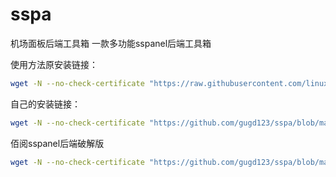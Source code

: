 # sspa
机场面板后端工具箱
一款多功能sspanel后端工具箱

使用方法原安装链接：
```bash
wget -N --no-check-certificate "https://raw.githubusercontent.com/linux-terminal/node-tool/master/node.sh" && bash node.sh
```
自己的安装链接：
```bash
wget -N --no-check-certificate "https://github.com/gugd123/sspa/blob/master/node_2.sh" && bash node.sh
```
佰阅sspanel后端破解版
```bash
wget -N --no-check-certificate "https://github.com/gugd123/sspa/blob/master/ssr.sh" && bash node.sh
```
